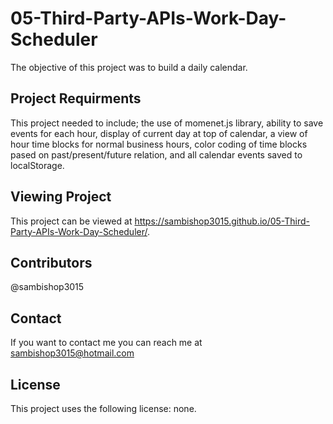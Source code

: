 # 05-Third-Party-APIs-Work-Day-Scheduler
The objective of this project was to build a daily calendar. 

## Project Requirments
This project needed to include; the use of momenet.js library, ability to save events for each hour, display of current day at top of calendar, a view of hour time blocks for normal business hours, color coding of time blocks pased on past/present/future relation, and all calendar events saved to localStorage. 

## Viewing Project
This project can be viewed at https://sambishop3015.github.io/05-Third-Party-APIs-Work-Day-Scheduler/. 

## Contributors
@sambishop3015

## Contact
If you want to contact me you can reach me at sambishop3015@hotmail.com

## License
This project uses the following license: none.